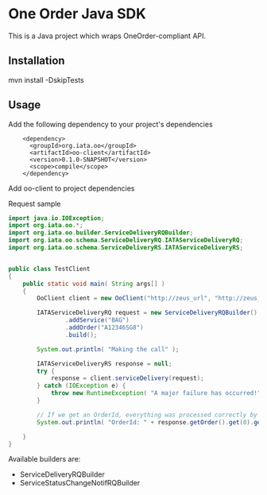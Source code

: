 # One Order Java SDK

This is a Java project which wraps OneOrder-compliant API.

## Installation
mvn install -DskipTests

## Usage

Add the following dependency to your project's dependencies
```
    <dependency>
      <groupId>org.iata.oo</groupId>
      <artifactId>oo-client</artifactId>
      <version>0.1.0-SNAPSHOT</version>
      <scope>compile</scope>
    </dependency>
```


Add oo-client to project dependencies

Request sample
```java
import java.io.IOException;
import org.iata.oo.*;
import org.iata.oo.builder.ServiceDeliveryRQBuilder;
import org.iata.oo.schema.ServiceDeliveryRQ.IATAServiceDeliveryRQ;
import org.iata.oo.schema.ServiceDeliveryRS.IATAServiceDeliveryRS;


public class TestClient
{
    public static void main( String args[] )
    {
        OoClient client = new OoClient("http://zeus_url", "http://zeus_url_for_orderInformationRequest", "apiKey");

        IATAServiceDeliveryRQ request = new ServiceDeliveryRQBuilder()
                .addService("BAG")
                .addOrder("A12346SG8")
                .build();

        System.out.println( "Making the call" );

        IATAServiceDeliveryRS response = null;
        try {
            response = client.serviceDelivery(request);
        } catch (IOException e) {
            throw new RuntimeException( "A major failure has occurred!", e );
        }

        // If we get an OrderId, everything was processed correctly by the sandbox
        System.out.println( "OrderId: " + response.getOrder().get(0).getOrderID() );

    }
}

```
Available builders are:
* ServiceDeliveryRQBuilder
* ServiceStatusChangeNotifRQBuilder
